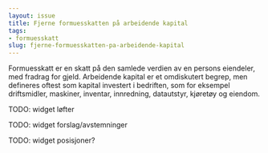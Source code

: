 ```yaml
---
layout: issue
title: Fjerne formuesskatten på arbeidende kapital
tags:
- formuesskatt
slug: fjerne-formuesskatten-pa-arbeidende-kapital
---
```


Formuesskatt er en skatt på den samlede verdien av en persons eiendeler, med fradrag for gjeld. Arbeidende kapital er et omdiskutert begrep, men defineres oftest som kapital investert i bedriften, som for eksempel driftsmidler, maskiner, inventar, innredning, datautstyr, kjøretøy og eiendom.

TODO: widget løfter

TODO: widget forslag/avstemninger

TODO: widget posisjoner?

